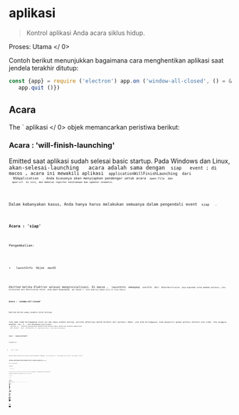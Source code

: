 # aplikasi

> Kontrol aplikasi Anda acara siklus hidup.

Proses:  Utama </ 0></p> 

Contoh berikut menunjukkan bagaimana cara menghentikan aplikasi saat jendela terakhir ditutup:

```javascript
const {app} = require ('electron') app.on ('window-all-closed', () = & gt; {
   app.quit ()})
```

## Acara

The ` aplikasi </ 0> objek memancarkan peristiwa berikut:</p>

<h3>Acara : 'will-finish-launching'</h3>

<p>Emitted saat aplikasi sudah selesai basic startup. Pada Windows dan Linux, <code> akan-selesai-launching </ 0>  acara adalah sama dengan <code> siap </ 0>  event ; di macos , acara ini mewakili aplikasi <code> applicationWillFinishLaunching </ 0> dari
 <code> NSApplication </ 0> . Anda biasanya akan menyiapkan pendengar untuk acara <code> open-file </ 0> dan
 <code> open-url </ 0> di sini, dan memulai reporter kecelakaan dan updater otomatis.</p>

<p>Dalam kebanyakan kasus, Anda hanya harus melakukan semuanya dalam pengendali event <code> siap </ 0>  .</p>

<h3>Acara : 'siap'</h3>

<p>Pengembalian:</p>

<ul>
<li><code> launchInfo </ 0> Objek <em> macOS </ 1></li>
</ul>

<p>Emitted ketika Elektron selesai menginisialisasi. Di macos , <code> launchInfo </ 0> memegang <code> userInfo </ 0> dari <code> NSUserNotification </ 0> yang digunakan untuk membuka aplikasi, jika diluncurkan dari Notification Center. Anda dapat menghubungi <code> app.isReady () </ 0> untuk memeriksa apakah acara ini telah dipecat.</p>

<h3>Acara : 'window-all-closed'</h3>

<p>Emitted ketika semua jendela telah ditutup.</p>

<p>Jika Anda tidak berlangganan acara ini dan semua jendela ditutup, perilaku defaultnya adalah berhenti dari aplikasi; Namun, jika Anda berlangganan, Anda mengontrol apakah aplikasi berhenti atau tidak. Jika pengguna menekan <code> Cmd + Q </ 0> , atau pengembang yang disebut
 <code> app.quit () </ 0> , Elektron pertama akan mencoba untuk menutup semua jendela dan kemudian memancarkan
 <code> akan- berhenti </ 0>  event , dan dalam hal ini <code> jendela-semua-ditutup </ 0>  acara tidak akan dipancarkan.</p>

<h3>Acara : 'sebelum-berhenti'</h3>

<p>Pengembalian:</p>

<ul>
<li><code> event </ 0>  Acara</li>
</ul>

<p>Emitted sebelum aplikasi mulai menutup jendela-jendelanya. Memanggil <code> event.preventDefault () </ 0> akan mencegah perilaku default, yang mengakhiri aplikasi.</p>

<p><strong> Catatan: </ 0> Jika aplikasi berhenti diprakarsai oleh <code> autoUpdater.quitAndInstall () </ 1> 
lalu <code> sebelum-berhenti </ 1> dipancarkan <em> setelah </ 2> memancarkan < 1> dekat </ 1>  acara pada semua jendela dan menutup mereka.</p>

<h3>Acara : 'akan-berhenti'</h3>

<p>Pengembalian:</p>

<ul>
<li><code> event </ 0>  Acara</li>
</ul>

<p>Emitted ketika semua jendela telah ditutup dan aplikasi akan berhenti. Memanggil <code> event.preventDefault () </ 0> akan mencegah perilaku default, yang mengakhiri aplikasi.</p>

<p>Lihat deskripsi <code> jendela-semua-ditutup </ 0>  acara untuk perbedaan antara <code> akan-berhenti </ 0> dan <code> jendela-semua-ditutup </ 0> peristiwa.</p>

<h3>Acara : 'berhenti'</h3>

<p>Pengembalian:</p>

<ul>
<li><code>event</ 0> Acara</li>
<li><code> exitCode </ 0> Integer</li>
</ul>

<p>Emitted saat aplikasi berhenti.</p>

<h3>Event : 'open-file' <em> macos </ 0></h3>

<p>Pengembalian:</p>

<ul>
<li><code>event</ 0> Acara</li>
<li><code> path </ 0>  String</li>
</ul>

<p>Emitted saat pengguna ingin membuka file dengan aplikasi. The <code> open-file yang </ 0> 
event biasanya dipancarkan saat aplikasi sudah terbuka dan OS ingin menggunakan kembali aplikasi untuk membuka file. <code> open-file </ 0> juga dipancarkan saat sebuah file diturunkan ke dok dan aplikasi belum berjalan. Pastikan untuk mendengarkan <code> open-file yang </ 0> acara sangat awal di startup aplikasi Anda untuk menangani kasus ini (bahkan sebelum <code> siap </ 0>  acara dipancarkan).</p>

<p>Anda harus menghubungi <code> event .preventDefault () </ 0> jika Anda ingin menangani acara ini .</p>

<p>Pada Windows, Anda harus mengurai <code> process.argv </ 0> (dalam proses utama) untuk mendapatkan filepath.</p>

<h3>Acara: 'buka-url' <em> macos </em></h3>

<p>Pengembalian:</p>

<ul>
<li><code>event` Acara</li> 

* `url` String</ul> 

Emitted saat pengguna ingin membuka URL dengan aplikasi. File ` Info.plist <code> aplikasi Anda
 harus menentukan skema url di dalam kunci <code> CFBundleURLTypes `, dan set ` NSPrincipalClass ` ke <0> AtomApplication </code>.

Anda harus menghubungi `event.preventDefault()` jika Anda ingin menangani acara ini.

### Acara: 'aktifkan' *macOS*

Pengembalian:

* `event` Acara
* `hasVisibleWindows` Boolean

Emitted saat aplikasi diaktifkan. Berbagai tindakan dapat memicu acara ini, seperti meluncurkan aplikasi untuk pertama kalinya, mencoba meluncurkan ulang aplikasi saat sudah berjalan, atau mengklik ikon dok atau ikon taskbar.

### Acara: 'lanjutkan aktivitas' *macOS*

Pengembalian:

* `event` Acara
* `ketik` String - String yang mengidentifikasi aktivitas. Maps ke [`NSUserActivity.activityType`](https://developer.apple.com/library/ios/documentation/Foundation/Reference/NSUserActivity_Class/index.html#//apple_ref/occ/instp/NSUserActivity/activityType).
* `userInfo` Objek - Berisi status spesifik aplikasi yang disimpan oleh aktivitas di perangkat lain.

Emitted selama [Handoff](https://developer.apple.com/library/ios/documentation/UserExperience/Conceptual/Handoff/HandoffFundamentals/HandoffFundamentals.html) saat aktivitas dari perangkat lain ingin dilanjutkan. Anda harus menghubungi `event.preventDefault()` jika Anda ingin menangani acara ini.

Aktivitas pengguna hanya dapat dilanjutkan di aplikasi yang memiliki ID Tim pengembang yang sama dengan aplikasi sumber aktivitas dan yang mendukung jenis aktivitas. Jenis aktivitas yang didukung ditentukan di aplikasi `Info.plist` di bawah tombol `NSUserActivityTypes`.

### Event: 'new-window-for-tab' *macOS*

Pengembalian:

* `event` Acara

Emitted saat pengguna mengklik tombol tab baru macOS asli. Tombol tab baru hanya terlihat jika arus `BrowserWindow` memiliki `tabbingIdentifier`

### Acara: 'browser-window-blur'

Pengembalian:

* `event` Acara
* `jendela` Jendela Peramban

Emitted ketika [browserWindow](browser-window.md) menjadi kabur.

### Acara: 'browser-window-focus'

Pengembalian:

* `event` Acara
* `jendela` JendelaPeramban

Emitted ketika [browserWindow](browser-window.md) terpusat.

### Acara: 'browser-window-created'

Pengembalian:

* `event` Acara
* `jendela` Jendela Peramban

Emitted ketika baru [browserWindow](browser-window.md) dibuat.

### Acara: 'isi web-dibuat'

Pengembalian:

* `event` Acara
* `webContents` KontenWeb

Emitted ketika baru [webContents](web-contents.md) dibuat.

### Acara: 'sertifikat-kesalahan'

Pengembalian:

* `event` Acara
* `webContents` [WebContents](web-contents.md)
* `url` String
* `error` String - Kode kesalahan
* `sertifikat` [Sertifikat](structures/certificate.md)
* `callback` Fungsi 
  * `isTrusted` Boolean - Apakah akan mempertimbangkan sertifikat sebagai terpercaya

Emitted ketika gagal untuk memverifikasi `certificate` untuk `url`, untuk mempercayai sertifikat Anda harus mencegah perilaku default dengan `event.preventDefault ()` dan memanggil `callback(true)`.

```javascript
const {app} = require ('electron') app.on('certificate-error', (event, webContents, url, error, certificate, callback) => {
   if (url === 'https://github.com') {
     // Verifikasi logika.
    event.preventDefault()
     callback(true)
   } else {
     callback (false)
   }})
```

### Acara: 'pilih-klien-sertifikat'

Pengembalian:

* `event` Acara
* `webContents` [WebContents](web-contents.md)
* `url` URL
* `certificateList` [Sertifikat[]](structures/certificate.md)
* `callback` Fungsi 
  * `sertifikat` [Sertifikat](structures/certificate.md) (opsional)

Emitted ketika sertifikat klien diminta.

The ` url </ 0> sesuai dengan entri navigasi meminta sertifikat klien dan <code> callback </ 0> bisa disebut dengan entri disaring dari daftar. Menggunakan
 <code>event.preventDefault()` mencegah aplikasi menggunakan sertifikat pertama dari toko.

```javascript
const {app} = require('electron') app.on('select-client-certificate', (event, webContents, url, list, callback) => {
 event.preventDefault()
 callback(daftar[0]) 
})    
```

### Acara: 'login'

Pengembalian:

* `event` Acara
* `webContents` [WebContents](web-contents.md)
* `permintaan` Obyek 
  * `method` String
  * `url` URL
  * `perujuk` URL
* `authInfo` Obyek 
  * ` isProxy </ 0>  Boolean</li>
<li><code>skema` String
  * `host` String
  * `port` Integer
  * `realm` String
* `callback` Fungsi 
  * `namapengguna` String
  * `katasandi` String

Emitted ketika `webContents` ingin melakukan auth dasar.

Perilaku default adalah membatalkan semua otentikasi, untuk menimpa ini Anda harus mencegah perilaku default dengan `event.preventDefault()` dan panggil `callback(nama pengguna, kata sandi)` dengan kredensial.

```javascript
const {app} = require('electron') app.on('login', (event, webContents, request, authInfo, callback) => {
 event.preventDefault()
 callback('username', 'secret')
})
```

### Acara: 'proses-gpu-jatuh'

Pengembalian:

* `event` Acara
* `terbunuh` Boolean

Emitted saat proses gpu macet atau terbunuh.

### Event: 'aksesibilitas-support-changed' *macOS* *Windows*

Pengembalian:

* `event` Acara
* `aksesibilitasSupportEnabled` Boolean - `true` saat dukungan aksesibilitas Chrome diaktifkan, `false` sebaliknya.

Emitted saat dukungan aksesibilitas Chrome berubah. Peristiwa ini terjadi saat teknologi bantu, seperti pembaca layar, diaktifkan atau dinonaktifkan. Lihat https://www.chromium.org/developers/design-documents/accessibility untuk lebih jelasnya.

## Metode

The `aplikasi` objek memiliki metode berikut:

**Catatan:** Beberapa metode hanya tersedia pada sistem operasi tertentu dan diberi label seperti itu.

### `app.quit()`

Cobalah untuk menutup semua jendela. The `sebelum-berhenti` acara akan dipancarkan pertama. Jika semua jendela berhasil ditutup, `akan-berhenti` acara akan dipancarkan dan secara default aplikasi akan mengakhiri.

Metode ini menjamin bahwa semua `beforeunload` dan `unload` event handlers dijalankan dengan benar. Ada kemungkinan bahwa sebuah jendela membatalkan berhenti dengan mengembalikan `false` pada pengendali event *Beforeunload</code>.</p> 

### `app.exit([exitCode])`

* `exitCode` Integer (opsional)

Keluar segera dengan `exitCode `. `exitCode` default ke 0.

Semua jendela akan ditutup segera tanpa meminta pengguna dan `sebelum-berhenti` dan `akan-berhenti` tidak akan dipancarkan.

### `app.relaunch([options])`

* `pilihan` Objek (opsional) 
  * `args` String[] - (opsional)
  * `execPath` String (opsional)

Luncurkan ulang aplikasi saat instance saat ini keluar.

Secara default, contoh baru akan menggunakan direktori kerja dan argumen baris perintah yang sama dengan instance saat ini. Bila `args` ditentukan, `args` akan dilewatkan sebagai argumen baris perintah. Ketika `execPath` dispesifikasikan, `execPath` akan dieksekusi untuk diluncurkan kembali alih-alih aplikasi saat ini.

Perhatikan bahwa metode ini tidak berhenti dari aplikasi saat dijalankan, Anda harus memanggil `app.quit` atau `app.exit` setelah memanggil `app.relaunch` ke buat aplikasi restart.

Saat `app.relaunch` dipanggil berkali-kali, beberapa contoh akan dimulai setelah instance saat ini keluar.

Contoh untuk me-restart instance saat ini segera dan menambahkan argumen baris perintah baru ke instance baru:

```javascript
const {app} = require ('electron') app.relaunch({args: process.argv.slice(1).concat(['-- relaunch'])}) app.exit(0)
```

### `app.isReady()`

Mengembalikan `Boolean` - `true` jika Elektron selesai menginisialisasi, `false` sebaliknya.

### `app.focus()`

Di Linux, fokus pada jendela yang pertama terlihat. Di macos, buat aplikasi yang aktif. Pada Windows, fokus pada jendela pertama aplikasi.

### `app.hide()` *macos*

Menyembunyikan semua jendela aplikasi tanpa meminimalkannya.

### `app.show()` *macos*

Menunjukkan jendela aplikasi setelah disembunyikan. Tidak secara otomatis memfokuskannya.

### `app.getAppPath()`

Mengembalikan `String` - Direktori aplikasi saat ini.

### `app.getPath(nama)`

* `nama` String

Mengembalikan `String` - Path ke direktori khusus atau file yang terkait dengan `nama`. Pada kegagalan sebuah `Error` dilempar.

Anda dapat meminta jalur berikut dengan namanya:

* `home` Direktori home pengguna.
* `dataaplikasi` Direktori data aplikasi per pengguna, yang secara default menunjuk ke: 
  * `%APPDATA%` di Windows
  * `$XDG_CONFIG_HOME` atau `~/.config` di Linux
  * `~/Library/Application Support` di macos
* `userData` Direktori untuk menyimpan file konfigurasi aplikasi Anda, yang secara default merupakan direktori `appData` yang ditambahkan dengan nama aplikasi Anda.
* `temp` Direktori sementara.
* `exe` File eksekusi saat ini.
* `modul` The `libchromiumcontent` perpustakaan.
* `desktop` Direktori Desktop pengguna saat ini.
* `dokumen` Direktori untuk "My Documents" pengguna.
* `download` Direktori untuk download pengguna.
* `musik` Direktori untuk musik pengguna.
* `gambar` Direktori untuk gambar pengguna.
* `video` Direktori untuk video pengguna.
* `pepperFlashSystemPlugin` Path lengkap ke versi sistem plugin Pepper Flash.

### `app.getFileIcon(path[, options], callback)`

* `path` String
* `pilihan` Objek (opsional) 
  * `ukuran` Tali 
    * `kecil` - 16x16
    * `normal` - 32x32
    * `besar` - 48x48 di *Linux*, 32x32 pada *Windows*, tidak didukung di *macOS*.
* `callback` Fungsi 
  * `error` Kesalahan
  * `ikon` [NativeImage](native-image.md)

Mengambil ikon terkait jalur.

Pada *Windows*, ada 2 macam ikon:

* Ikon terkait dengan ekstensi file tertentu, seperti `.mp3`, `.png`, dll.
* Ikon di dalam file itu sendiri, seperti `.exe`, `.dll`, `.ico`.

Pada *Linux* dan *macOS*, ikon bergantung pada aplikasi yang terkait dengan jenis file mime.

### `app.setPath(nama, path)`

* `nama` String
* `path` String

Menimpa `path` ke direktori khusus atau file yang terkait dengan `nama`. Jika path menentukan direktori yang tidak ada, direktori akan dibuat dengan metode ini. Pada kegagalan sebuah `Error` dilempar.

Anda hanya dapat menimpa jalur dari `nama` didefinisikan dalam `app.getPath`.

Secara default, cookie dan cache halaman web akan disimpan di bawah direktori `userData`. Jika Anda ingin mengubah lokasi ini, Anda harus mengganti path `userData` sebelum event `ready` dari modul `app` dipancarkan.

### `app.getVersion()`

Mengembalikan `String` - Versi aplikasi yang dimuat. Jika tidak ada versi yang ditemukan di file `package.json` aplikasi, versi dari paket saat ini atau yang dapat dijalankan akan dikembalikan.

### `app.getName()`

Mengembalikan `String` - Nama aplikasi saat ini, yang merupakan nama di file `package.json` aplikasi.

Biasanya `nama` bidang `package.json` adalah nama lowercased singkat, menurut npm modul spec. Anda juga harus menentukan bidang `productName`, yang merupakan nama lengkap kapitalisasi aplikasi Anda, dan mana yang lebih disukai dari `nama`oleh Elektron.

### `app.setName(nama)`

* `nama` String

Ganti nama aplikasi saat ini.

### `app.getLocale()`

Mengembalikan `String` - Lokal aplikasi saat ini. Nilai pengembalian yang mungkin didokumentasikan [di sini](locales.md).

**Catatan:** Saat mendistribusikan aplikasi yang dikemas, Anda juga harus mengirimkan map `locales`.

**Catatan:** Pada Windows Anda harus meneleponnya setelah `ready` dipancarkan.

### `app.addRecentDocument(path)` *macOS* *Windows*

* `path` String

Menambahkan `path` ke daftar dokumen terbaru.

Daftar ini dikelola oleh OS. Pada Windows Anda bisa mengunjungi daftar dari task bar, dan di macos Anda bisa mengunjunginya dari menu dock.

### `app.clearRecentDocuments()` *macOS* *Windows*

Menghapus daftar dokumen terbaru.

### `app.setAsDefaultProtocolClient(protokol[,path, args])` *macOS**Windows*

* `protocol` String - Nama protokol Anda, tanpa `://`. Jika Anda ingin aplikasi Anda menangani tautan `elektron://`, hubungi metode ini dengan `elektron` sebagai parameternya.
* `path` String (opsional) *Windows* - Default ke `process.execPath`
* `args` String[] (opsional) *Windows* - Default ke array kosong

Mengembalikan `Boolean` - Apakah panggilan berhasil.

Metode ini menetapkan executable saat ini sebagai pengendali default untuk sebuah protokol (alias skema URI). Ini memungkinkan Anda mengintegrasikan aplikasi Anda lebih dalam ke dalam sistem operasi. Setelah terdaftar, semua link dengan `your-protocol://` akan dibuka dengan executable saat ini. Seluruh link, termasuk protokol, akan diteruskan ke aplikasi Anda sebagai parameter.

Pada Windows Anda dapat menyediakan jalur parameter opsional, jalur ke executable Anda, dan args, serangkaian argumen yang akan dikirimkan ke executable Anda saat diluncurkan.

**Catatan:** Pada macOS, Anda hanya dapat mendaftarkan protokol yang telah ditambahkan ke aplikasi `info.plist`, yang tidak dapat diubah saat runtime. Namun Anda dapat mengubah file dengan editor teks sederhana atau skrip selama waktu pembuatan. Silahkan lihat [dokumentasi Apple](https://developer.apple.com/library/ios/documentation/General/Reference/InfoPlistKeyReference/Articles/CoreFoundationKeys.html#//apple_ref/doc/uid/TP40009249-102207-TPXREF115) untuk rincian.

The API menggunakan Windows Registry dan LSSetDefaultHandlerForURLScheme internal.

### `app.removeAsDefaultProtocolClient(protokol[, path, args])` *macOS* *Windows*

* `protocol` String - Nama protokol Anda, tanpa `://`.
* `path` String (opsional) *Windows* - Default ke `process.execPath`
* `args` String[] (opsional) *Windows* - Default ke array kosong

Mengembalikan `Boolean` - Apakah panggilan berhasil.

Metode ini memeriksa apakah saat ini dapat dieksekusi sebagai pengendali default untuk sebuah protokol (alias skema URI). Jika demikian, itu akan menghapus aplikasi sebagai penangan default.

### `app.isDefaultProtocolClient(protokol[, path, args])` *macOS* *Windows*

* `protocol` String - Nama protokol Anda, tanpa `://`.
* `path` String (opsional) *Windows* - Default ke `process.execPath`
* `args` String[] (opsional) *Windows* - Default ke array kosong

Mengembalikan `Boolean`

Metode ini memeriksa apakah executable saat ini adalah default handler untuk sebuah protokol (alias skema URI). Jika demikian, itu akan kembali benar. Jika tidak, itu akan kembali salah.

**Catatan:** Pada macOS, Anda dapat menggunakan metode ini untuk memeriksa apakah aplikasi telah terdaftar sebagai pengendali protokol default untuk sebuah protokol. Anda juga dapat memverifikasi ini dengan memeriksa `~/Library/Preferences/com.apple.LaunchServices.plist` pada mesin macOS. Silahkan lihat [dokumentasi Apple](https://developer.apple.com/library/mac/documentation/Carbon/Reference/LaunchServicesReference/#//apple_ref/c/func/LSCopyDefaultHandlerForURLScheme) untuk rincian.

The API menggunakan Windows Registry dan LSCopyDefaultHandlerForURLScheme internal.

### `app.setUserTasks(tugas)` *Windows*

* `tugas` [ Tugas[] ](structures/task.md) - Array dari `Tugas` objek

Tambahkan `tugas` ke kategori [Tugas](http://msdn.microsoft.com/en-us/library/windows/desktop/dd378460(v=vs.85).aspx#tasks) JumpList di Windows.

`tugas` adalah berbagai dari [`Tugas`](structures/task.md) benda.

Mengembalikan `Boolean` - Apakah panggilan berhasil.

**Catatan:** Jika Anda ingin menyesuaikan Daftar Langsung gunakan lebih banyak lagi `app.setJumpList(categories)`.

### `app.getJumpListSettings()` *Windows*

Mengembalikan `Objek`:

* `minItems` Integer - The minimum jumlah item yang akan ditampilkan dalam Daftar Langsung (untuk penjelasan lebih rinci tentang nilai ini melihat [MSDN docs](https://msdn.microsoft.com/en-us/library/windows/desktop/dd378398(v=vs.85).aspx)).
* `removedItems` [JumpListItem[]](structures/jump-list-item.md) - Array dari `JumpListItem` objek yang sesuai dengan item yang telah dihapus pengguna dari kategori khusus dalam Daftar Langsung. Item ini tidak boleh ditambahkan kembali ke Daftar Langsung di panggilan **berikutnya** ke `app.setJumpList()`, Windows tidak akan menampilkan kategori khusus yang berisi salah satu dari yang dihapus item.

### `app.setJumpList(kategori)` *Windows*

* `kategori` [JumpListCategory[]](structures/jump-list-category.md) atau `nol` - Array of `JumpListCategory` benda.

Mengatur atau menghapus Daftar Langsung kustom untuk aplikasi, dan mengembalikan salah satu dari string berikut:

* `ok` - Tidak ada yang salah.
* `error` - Satu atau beberapa kesalahan terjadi, aktifkan logging runtime untuk mengetahui kemungkinan penyebabnya.
* `invalidSeparatorError` - Upaya dilakukan untuk menambahkan pemisah ke kategori khusus dalam Daftar Langsung. Pemisah hanya diperbolehkan dalam kategori `Tugas` standar.
* `fileTypeRegistrationError` - Upaya dilakukan untuk menambahkan tautan file ke Daftar Langsung untuk jenis file yang tidak terdaftar dalam aplikasi.
* `customCategoryAccessDeniedError` - Kategori khusus tidak dapat ditambahkan ke Daftar Langsung karena pengaturan kebijakan privasi atau grup pengguna.

Jika `kategori` adalah `null` daftar Jump kustom yang telah ditetapkan sebelumnya (jika ada) akan diganti oleh Daftar Langsung standar untuk aplikasi (dikelola oleh Windows).

**Catatan:** Jika objek `JumpListCategory` tidak memiliki `tipe` atau `nama` properti yang ditetapkan maka `tipe` diasumsikan `tugas`. Jika `nama` properti diatur tetapi `ketik` properti dihilangkan maka `ketik` diasumsikan `kustom`.

**Catatan:** Pengguna dapat menghapus item dari kategori khusus, dan Windows tidak mengizinkan item yang dihapus ditambahkan ke dalam kategori khusus sampai **setelah** panggilan sukses berikutnya ke `app.setJumpList(kategori)`. Setiap usaha untuk menambahkan kembali item yang dihapus ke kategori khusus lebih awal dari pada itu akan mengakibatkan keseluruhan kategori khusus dihilangkan dari Daftar Langsung. Daftar item yang dihapus dapat diperoleh dengan menggunakan `app.getJumpListSettings()`.

Berikut adalah contoh sederhana untuk membuat Daftar Langsung kustom:

```javascript
const {app} = require ('electron') app.setJumpList([
   {
     type: 'custom',
     name: 'Proyek Terbaru',
     item: [
       {type: 'file', path: 'C:\\Projects\\project1.proj '},
       {type:' file ', path: 'C:\\Projects\\project2.proj '}
     ]
   },
   { // memiliki nama jadi `type` diasumsikan sebagai nama "custom"
 : 'Tools',
     item: [
       {
         type: 'task',
         title: 'Tool A',
         program: process.execPath,
         args: '--run-tool-a',
         icon: process.execPath,
         iconIndex: 0,
         deskripsi : 'Runs Tool A'
       },
       {
         type: 'task',
        judul: 'Alat B',
         program: process.execPath,
        args: '--run-tool-b',
         icon: process.execPath,
         iconIndex: 0,
         description: 'Runs Tool B'
       }
     ]
   },
 {type: 'frequent' },
 {// tidak memiliki nama dan tipe tidak ada Jadi `tipe` diasumsikan sebagai item "tugas": [
{
 type: 'task',
 title: 'New Project',
 program: process.execPath,
 args: '--new-project',
 deskripsi: 'Buat yang baru proyek.'
},
 {type: 'separator' },
{
 type: 'task',
 title: 'Recover Project',
 program: process.execPath,
 args: '--recover-project',
 deskripsi: 'Recover Project'
}
]
}
])
```

### `app.makeSingleInstance(callback)`

* `callback` Fungsi 
  * `argv` String[] - Sebuah array dari argumen baris perintah kedua
  * `workingDirectory` String - Direktori kerja contoh kedua

Mengembalikan `Boolean`.

Metode ini membuat aplikasi Anda menjadi Aplikasi Instan Tunggal - alih-alih membiarkan beberapa contoh aplikasi Anda berjalan, ini akan memastikan bahwa hanya satu contoh aplikasi Anda yang berjalan, dan contoh lainnya memberi isyarat contoh ini dan keluar.

`callback` akan dipanggil oleh instance pertama dengan `callback(argv, workingDirectory)` ketika instance kedua telah dieksekusi. `argv` adalah argumen argumen baris kedua dari Array, dan `workingDirectory` adalah direktori kerja saat ini. Biasanya aplikasi merespon hal ini dengan membuat jendela utama mereka fokus dan tidak diminimalisir.

The `callback` dijamin akan dieksekusi setelah `siap` acara dari `aplikasi` akan dipancarkan.

Metode ini mengembalikan `false` jika proses Anda adalah contoh utama aplikasi dan aplikasi Anda harus terus dimuat. Dan mengembalikan `true` jika proses Anda telah mengirimkan parameternya ke instance lain, dan Anda harus segera berhenti.

Pada macOS , sistem memberlakukan instance tunggal secara otomatis saat pengguna mencoba membuka instance kedua aplikasi Anda di Finder, dan acara ` open-file </ 0> dan <code> open-url </ 0> 
akan dipancarkan untuk bahwa. Namun saat pengguna memulai aplikasi Anda di jalur perintah mekanisme contoh tunggal sistem akan dilewati dan Anda harus menggunakan metode ini untuk memastikan satu contoh.</p>

<p>Contoh mengaktifkan jendela contoh utama saat instance kedua dimulai:</p>

<pre><code class="javascript">const {app} = require ('electron') biarkan myWindow = null const isSecondInstance = app.makeSingleInstance ((commandLine, workingDirectory) = & gt; {
   // Seseorang mencoba untuk menjalankan instance kedua, kita harus memusatkan jendela kita.
  jika (myWindow) {
     if (myWindow.isMinimized ()) myWindow.restore ()
     myWindow.focus ()
   }}) if (isSecondInstance) {
   app.quit ()} // buat myWindow, muat sisa aplikasi, dll. ...
app.on ('siap', () = & gt; {})
`</pre> 

### `app.releaseSingleInstance ()`

Rilis semua kunci yang diciptakan oleh ` makeSingleInstance </ 0> . Ini akan memungkinkan beberapa contoh aplikasi sekali lagi berjalan berdampingan.</p>

<h3><code> app.setUserAktivitas (ketik, userInfo [, webpageURL]) </ 0>  <em> macos </ 1></h3>

<ul>
<li><code> ketik </ 0>  String - Unik mengidentifikasi aktivitas. Maps ke
 <a href="https://developer.apple.com/library/ios/documentation/Foundation/Reference/NSUserActivity_Class/index.html#//apple_ref/occ/instp/NSUserActivity/activityType"><code> NSUserActivity.activityType </ 0> .</li>
<li><code> userInfo </ 0> Objek - Negara khusus aplikasi untuk disimpan untuk digunakan oleh perangkat lain.</li>
<li><code> webpageURL </ 0>  String (opsional) - Halaman web dimuat di browser jika tidak ada aplikasi yang sesuai untuk dipasang pada perangkat yang dilanjutkan. Skema ini harus <code> http </ 0> atau <code> https </ 0> .</li>
</ul>

<p>Membuat <code> NSUserActivity </ 0> dan menetapkannya sebagai aktivitas saat ini. Aktivitas ini memenuhi syarat untuk <a href="https://developer.apple.com/library/ios/documentation/UserExperience/Conceptual/Handoff/HandoffFundamentals/HandoffFundamentals.html"> Handoff </ 0> ke perangkat lain sesudahnya.</p>

<h3><code> app.getCurrentActivityType () </ 0>  <em> macos </ 1></h3>

<p>Mengembalikan <code> String </ 0> - Jenis aktivitas yang sedang berjalan.</p>

<h3><code> app.setAppUserModelId (id) </ 0>  <em> Windows </ 1></h3>

<ul>
<li><code> id </ 0>  String</li>
</ul>

<p>Ubah < ID > User ID Model Aplikasi </ 0> menjadi <code> id </ 1> .</p>

<h3><code> app.importCertificate (opsi, callback) </ 0>  <em> LINUX </ 1></h3>

<ul>
<li><code>pilihan` Obyek 

* ` sertifikat </ 0>  String - Path untuk berkas pkcs12.</li>
<li><code> kata sandi </ 0>  String - Passphrase untuk sertifikat.</li>
</ul></li>
<li><code>callback` Fungsi 
  * ` hasil </ 0>  Integer - Hasil impor.</li>
</ul></li>
</ul>

<p>Impor sertifikat dalam format pkcs12 ke toko sertifikat platform.
<code> callback </ 0> dipanggil dengan <code> hasil </ 0> dari operasi impor, nilai <code> 0 </ 0> 
menunjukkan keberhasilan sementara nilai lainnya mengindikasikan kegagalan menurut kromium  <a href="https://code.google.com/p/chromium/codesearch#chromium/src/net/base/net_error_list.h"> net_error_list </ 1> .</p>

<h3><code>app.disableHardwareAcceleration ()`</h3> 
    Nonaktifkan akselerasi perangkat keras untuk aplikasi saat ini.
    
    Metode ini hanya bisa dipanggil sebelum aplikasi sudah siap.
    
    ### `app.disableDomainBlockingFor3DAPIs ()`
    
    Secara default, Chromium menonaktifkan API 3D (misalnya WebGL) sampai dimulai ulang per basis domain jika proses GPU mogok terlalu sering. Fungsi ini menonaktifkan perilaku itu.
    
    Metode ini hanya bisa dipanggil sebelum aplikasi sudah siap.
    
    ### ` app.getAppMemoryInfo () </ 0>  <em> Tidak berlaku lagi </ 1></h3>

<p>Pengembalian <a href="structures/process-metric.md"><code> ProcessMetric [] </ 0> :   Array dari <code> ProcessMetric </ 1> benda-benda yang sesuai dengan memori dan penggunaan cpu statistik dari semua proses yang terkait dengan aplikasi.
<strong> Catatan: </ 0> Metode ini tidak berlaku lagi, gunakan <code> app.getAppMetrics () </ 1> .</p>

<h3><code>app.getAppMetrics ()`
    
    Pengembalian ` ProcessMetric [] </ 0> :   Array dari <code> ProcessMetric </ 1> benda-benda yang sesuai dengan memori dan penggunaan cpu statistik dari semua proses yang terkait dengan aplikasi.</p>

<h3><code>app.getGpuFeatureStatus ()`</h3> 
    
    Mengembalikan ` GPUFeatureStatus </ 0> - Status Fitur Gambar dari <code> chrome: // gpu / </ 1> .</p>

<h3><code> app.setBadgeCount (count) </ 0>  <em> Linux </ 1>  <em> macos </ 1></h3>

<ul>
<li><code> hitung </ 0>  Integer</li>
</ul>

<p>Mengembalikan <code> Boolean </ 0> - Apakah panggilan berhasil.</p>

<p>Menetapkan lencana penghitung untuk aplikasi saat ini. Menetapkan hitungan ke<code>0` akan menyembunyikan lencana</p> 
    
    Di macos itu terlihat di ikon dermaga. Di Linux hanya bekerja untuk Unity launcher,
    
    **Note:** Unity launcher mensyaratkan adanya a `.desktop` file untuk bekerja, untuk informasi lebih lanjut silahkan baca[Desktop Environment Integration](../tutorial/desktop-environment-integration.md#unity-launcher-shortcuts-linux).
    
    ### ` app.getBadgeCount () </ 0>  <em> Linux </ 1>  <em> macos </ 1></h3>

<p>Mengembalikan <code> Integer </ 0> - Nilai saat ini ditampilkan di lencana penghitung.</p>

<h3><code> app.isUnityRunning () </ 0>  <em> Linux </ 1></h3>

<p>Mengembalikan <code> Boolean </ 0> - Apakah lingkungan desktop saat ini adalah Unity launcher.</p>

<h3><code> app.getLoginItemSettings ( [options] ) </ 0>  <em> macos </ 1>  <em> Windows </ 1></h3>

<ul>
<li><code>pilihan` Objek (opsional) 
    
    * ` path </ 0>  String (opsional) <em> Windows </ 1> - Jalur yang dapat dieksekusi untuk dibandingkan dengan. Default ke <code> process.execPath </ 0> .</li>
<li><code> args </ 0>  String [] (opsional) <em> Windows </ 1> - Argumen baris perintah untuk membandingkan lawan. Default ke array kosong .</li>
</ul></li>
</ul>

<p>Jika Anda memberikan <code> path </ 0> dan <code> args </ 0> pilihan untuk <code> app.setLoginItemSettings </ 0> maka Anda harus melewati argumen yang sama di sini untuk <code> openAtLogin </ 0> untuk diatur dengan benar</p>

<p>Mengembalikan <code>Objek`:</p> 
      * `openAtLogin` Aljabar Boolean - `benar` jika app diatur untuk membuka di login.
      * ` openAsHidden </ 0>  Boolean - <code> true </ 0> jika aplikasi disetel untuk dibuka sebagai tersembunyi saat masuk. Pengaturan ini hanya didukung pada macos .</li>
<li><code> isOpenedAtLogin </ 0>  Boolean - <code> true </ 0> jika aplikasi dibuka saat masuk secara otomatis. Pengaturan ini hanya didukung pada macos .</li>
<li><code>wasOpenedAsHidden` Boolean - `true` if the app was opened as a hidden login item. Ini menunjukkan bahwa aplikasi tidak boleh membuka jendela saat startup. Pengaturan ini hanya didukung pada macos .
      * ` restoreState </ 0>  Boolean - <code> true </ 0> jika aplikasi dibuka sebagai item masuk yang harus mengembalikan negara dari sesi sebelumnya. Ini menunjukkan bahwa apl harus mengembalikan jendela yang buka terakhir kali aplikasi ditutup. Pengaturan ini hanya didukung pada macos .</li>
</ul>

<p><strong>Catatan:</strong> API ini tidak berpengaruh pada <a href="../tutorial/mac-app-store-submission-guide.md">MAS membangun</a>.</p>

<h3><code> app.setLoginItemSettings (pengaturan) </ 0>  <em> macOS </ 1>  <em> Windows </ 1></h3>

<ul>
<li><code>pengaturan` Obyek 
        * `` openAtLogin </ 0>  Boolean (opsional) - <code> true </ 0> untuk membuka aplikasi saat masuk, <code> false </ 0> untuk menghapus aplikasi sebagai item masuk. Default ke <code> false </ 0> .</li>
<li><code> openAsHidden </ 0>  Boolean (opsional) - <code> true </ 0> untuk membuka aplikasi sebagai tersembunyi. Default ke
 <code> false </ 0> . Pengguna dapat mengedit setelan ini dari Preferensi Sistem jadi
 <code> app.getLoginItemStatus (). BeenOpenedAsHidden </ 0> harus diperiksa saat aplikasi dibuka untuk mengetahui nilai saat ini. Pengaturan ini hanya didukung pada
 macos .</li>
<li><code> path </ 0>  String (opsional) <em> Windows </ 1> - Eksekusi untuk diluncurkan saat login. Default ke <code> process.execPath </ 0> .</li>
<li><code> args </ 0>  String [] (opsional) <em> Windows </ 1> - Argumen baris perintah untuk lolos ke eksekusi. Default ke array kosong . Berhati-hatilah untuk membungkus jalan dengan tanda petik.</li>
</ul></li>
</ul>

<p>Tetapkan setelan item masuk aplikasi.</p>

<p>Untuk bekerja dengan < AutoUpdater <code> Elektron </ 0> pada Windows , yang menggunakan <a href="https://github.com/Squirrel/Squirrel.Windows"> Squirrel </ 1> , Anda ingin menyetel jalur peluncuran ke Update.exe, dan meneruskan argumen yang menentukan nama aplikasi Anda. Sebagai contoh:</p>

<pre><code class="javascript">const appFolder = path.dirname (process.execPath) const updateExe = path.resolve (appFolder, '..', 'Update.exe') const exeName = path.basename (process.execPath) app.setLoginItemSettings ({
   openAtLogin: true ,
   path: updateExe,
   args: [
     '--processStart', `" $ {exeName} "`,
     '--process-start-args', `" --hidden "`
   ]})
``</pre> 
          ** Catatan: </ 0> ini API tidak berpengaruh pada  MAS membangun </ 1> .</p> 
          
          ### ` app.isAccessibilitySupportEnabled () </ 0>  <em> macOS </ 1>  <em> Windows </ 1></h3>

<p>Mengembalikan <code> Boolean </ 0> - <code> true </ 0> jika dukungan aksesibilitas Chrome diaktifkan,
 <code> salah </ 0> sebaliknya. API ini akan mengembalikan <code> true </ 0> jika penggunaan teknologi bantu, seperti pembaca layar, telah terdeteksi. Lihat https://www.chromium.org/developers/design-documents/accessibility untuk lebih jelasnya.</p>

<h3><code> app.setAboutPanelOptions (opsi) </ 0>  <em> macOS </ 1></h3>

<ul>
<li><code>pilihan` Obyek 
          
          * ` applicationName </ 0>  String (opsional) - Nama aplikasi.</li>
<li><code> applicationVersion </ 0>  String (opsional) - Versi aplikasi.</li>
<li><code> hak cipta </ 0>  String (opsional) - Informasi hak cipta.</li>
<li><code> kredit </ 0>  String (opsional) - Informasi kredit.</li>
<li><code> version </ 0>  String (opsional) - Nomor versi pembuatan aplikasi .</li>
</ul></li>
</ul>

<p>Tetapkan opsi tentang panel. Ini akan menimpa nilai yang didefinisikan di file <code> .plist </ 0> aplikasi
 . Lihat <a href="https://developer.apple.com/reference/appkit/nsapplication/1428479-orderfrontstandardaboutpanelwith?language=objc"> dokumentasi Apple </ 0> untuk detail lebih lanjut.</p>

<h3><code>app.commandLine.appendSwitch (beralih [, nilai])`</h3> 
            * ` switch </ 0>  String - Sakelar baris perintah</li>
<li><code> value </ 0>  String (opsional) - Nilai untuk saklar yang diberikan</li>
</ul>

<p>Tambahkan peralihan (dengan <code> nilai opsional </ 0> ) ke baris perintah Chromium.</p>

<p><strong>Catatan:</strong> Ini tidak akan mempengaruhi <code>process.argv`, dan terutama digunakan oleh pengembang untuk mengontrol perilaku Kromium beberapa tingkat rendah.</p> 
              ### `app.commandLine.appendArgument (nilai)`
              
              * `nilai` String - argumen untuk menambahkan ke baris perintah
              
              Tambahkan argumen ke baris perintah Chromium. Argumen akan dikutip dengan benar.
              
              **Catatan:** Ini tidak akan mempengaruhi `process.argv`.
              
              ### `app.enableMixedSandbox()` *macOS* *Windows*
              
              Mengaktifkan mode kotak pasir campuran di aplikasi.
              
              Metode ini hanya bisa dipanggil sebelum aplikasi sudah siap.
              
              ### `app.dock.bounce()` *macOS*
              
              * `jenis` String (opsional) - dapat `kritis` atau `informasi`. Default adalah `informasi`
              
              Ketika `kritis` dilewatkan, ikon dermaga akan terpental sampai aplikasi menjadi aktif atau permintaan dibatalkan.
              
              Ketika `informasi` dilewatkan, ikon dermaga akan bangkit untuk satu detik. Namun, permintaan tetap aktif sampai aplikasi menjadi aktif atau permintaan dibatalkan.
              
              Mengembalikan `Integer` ID yang mewakili permintaan.
              
              ### `app.dock.cancelBounce(id)` Linux *macOS*
              
              * `identitas` Integer
              
              Membatalkan bouncing `id`.
              
              ### `app.dock.downloadFinished(filePath)` *Windows*
              
              * ` format </ 0> String</li>
</ul>

<p>Memantapkan Download stack jika filePath ada di dalam folder Downloads.</p>

<h3><code>app.dock.setBadge (teks)` *macOS*</h3> 
                * `teks` String
                
                Menetapkan string yang akan ditampilkan di area badging dermaga.
                
                ### `app.dock.getBadge()` *macos*
                
                Mengembalikan `String` - String badge dari dok.
                
                ### `app.dock.hide()` *macOS*
                
                Sembunyikan ikon dok.
                
                ### `app.dock.show()` *macos*
                
                Tampilkan ikon dok.
                
                ### `app.dock.isVisible()` *macos*
                
                Mengembalikan `Boolean` - Apakah ikon dermaga terlihat. Panggilan `app.dock.show()` bersifat asinkron sehingga metode ini mungkin tidak kembali benar segera setelah panggilan itu.
                
                ### `app.dock.setMenu (menu)` *macos*
                
                * ` menu </ 0>  <a href="menu.md"> Menu </ 1></li>
</ul>

<p>Mengatur aplikasi <a href="https://developer.apple.com/library/mac/documentation/Carbon/Conceptual/customizing_docktile/concepts/dockconcepts.html#//apple_ref/doc/uid/TP30000986-CH2-TPXREF103"> dock menu </ 0>.</p>

<h3><code> app.dock.setIcon (gambar) </ 0>  <em> macos </ 1></h3>

<ul>
<li><code> gambar </ 0> ( <a href="native-image.md"> NativeImage </ 1> | String )</li>
</ul>

<p>Menetapkan <code>gambar` yang terkait dengan ikon dermaga ini.</p>